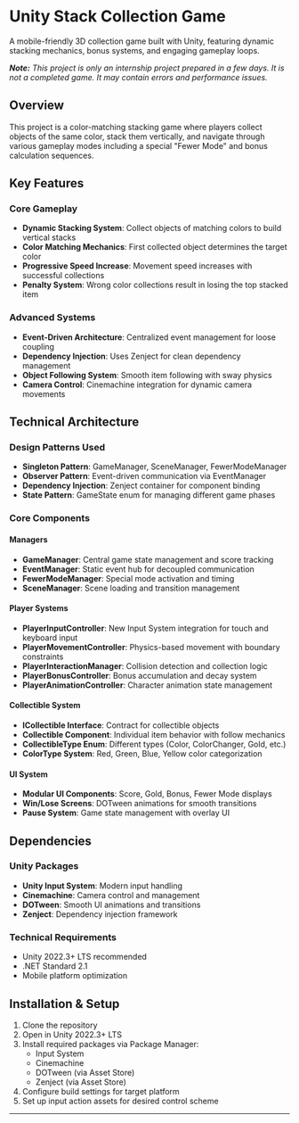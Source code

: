 # Unity Stack Collection Game

A mobile-friendly 3D collection game built with Unity, featuring dynamic stacking mechanics, bonus systems, and engaging gameplay loops.

***Note:** This project is only an internship project prepared in a few days. It is not a completed game. It may contain errors and performance issues.*

## Overview

This project is a color-matching stacking game where players collect objects of the same color, stack them vertically, and navigate through various gameplay modes including a special "Fewer Mode" and bonus calculation sequences.

## Key Features

### Core Gameplay
- **Dynamic Stacking System**: Collect objects of matching colors to build vertical stacks
- **Color Matching Mechanics**: First collected object determines the target color
- **Progressive Speed Increase**: Movement speed increases with successful collections
- **Penalty System**: Wrong color collections result in losing the top stacked item

### Advanced Systems
- **Event-Driven Architecture**: Centralized event management for loose coupling
- **Dependency Injection**: Uses Zenject for clean dependency management
- **Object Following System**: Smooth item following with sway physics
- **Camera Control**: Cinemachine integration for dynamic camera movements

## Technical Architecture

### Design Patterns Used
- **Singleton Pattern**: GameManager, SceneManager, FewerModeManager
- **Observer Pattern**: Event-driven communication via EventManager
- **Dependency Injection**: Zenject container for component binding
- **State Pattern**: GameState enum for managing different game phases

### Core Components

#### Managers
- **GameManager**: Central game state management and score tracking
- **EventManager**: Static event hub for decoupled communication
- **FewerModeManager**: Special mode activation and timing
- **SceneManager**: Scene loading and transition management

#### Player Systems
- **PlayerInputController**: New Input System integration for touch and keyboard input
- **PlayerMovementController**: Physics-based movement with boundary constraints
- **PlayerInteractionManager**: Collision detection and collection logic
- **PlayerBonusController**: Bonus accumulation and decay system
- **PlayerAnimationController**: Character animation state management

#### Collectible System
- **ICollectible Interface**: Contract for collectible objects
- **Collectible Component**: Individual item behavior with follow mechanics
- **CollectibleType Enum**: Different types (Color, ColorChanger, Gold, etc.)
- **ColorType System**: Red, Green, Blue, Yellow color categorization

#### UI System
- **Modular UI Components**: Score, Gold, Bonus, Fewer Mode displays
- **Win/Lose Screens**: DOTween animations for smooth transitions
- **Pause System**: Game state management with overlay UI

## Dependencies

### Unity Packages
- **Unity Input System**: Modern input handling
- **Cinemachine**: Camera control and management
- **DOTween**: Smooth UI animations and transitions
- **Zenject**: Dependency injection framework

### Technical Requirements
- Unity 2022.3+ LTS recommended
- .NET Standard 2.1
- Mobile platform optimization

## Installation & Setup

1. Clone the repository
2. Open in Unity 2022.3+ LTS
3. Install required packages via Package Manager:
   - Input System
   - Cinemachine
   - DOTween (via Asset Store)
   - Zenject (via Asset Store)
4. Configure build settings for target platform
5. Set up input action assets for desired control scheme

---

